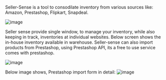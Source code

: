 Seller-Sense is a tool to consodilate inventory from various sources like: Amazon, Prestashop, Flipkart, Snapdeal.

![image](https://github.com/user-attachments/assets/81514eca-2c87-4411-ae42-24b2eaa32c42)

Seller sense provide single window, to manage your inventory, while also keeping in track, inventories at individual websites. Below screen shows the in-house inventory available in warehouse. Seller-sense can also import products from Prestashop, using Prestashop API, its a free to use service comes with prestashop.

![image](https://github.com/user-attachments/assets/4a07ab73-e5ec-4f4c-bdda-b635dd16e110)

Below image shows, Prestashop import form in detail:
![image](https://github.com/user-attachments/assets/28c96b20-b8c5-46e0-88bc-37a27a1e1320)
